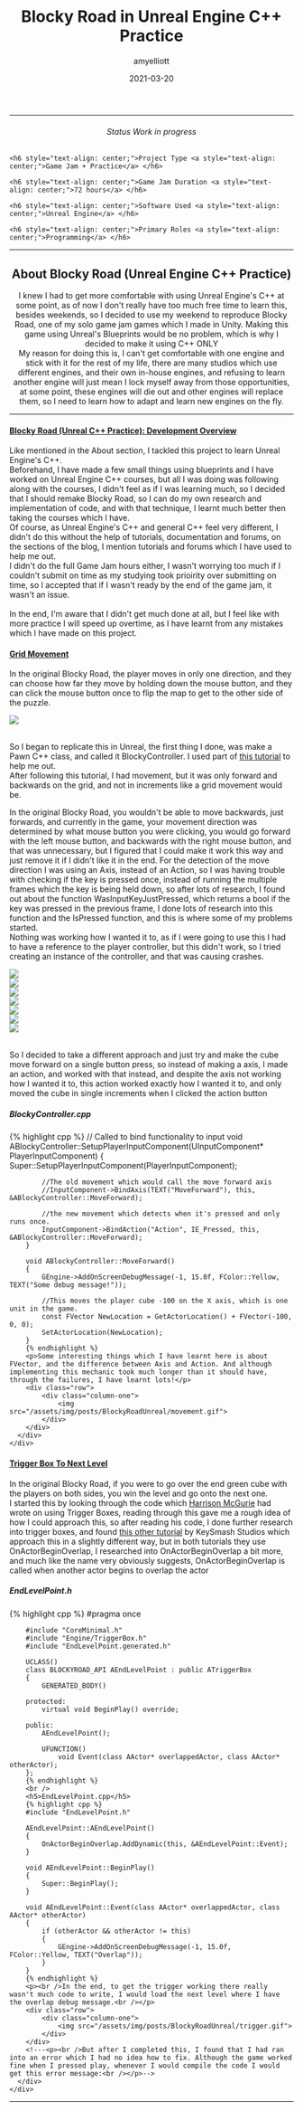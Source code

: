 ﻿---
layout: post
title:  "Blocky Road in Unreal Engine C++ Practice"
type: "Self-Directed Study"
color: "background-color: darkslateblue"
summary: "I decided to tackle Unreal Engine C++ straight on to remake one of my older game jam games."
author: amyelliott
date: '2021-03-20'
category: ['self-directed-study', 'cplusplus', 'unreal-engine']
thumbnail: /assets/img/posts/BlockyRoadUnreal/cover.png
keywords: cplusplus, gamejam, unrealengine, ue
permalink: /blog/blocky-road-ue-practice/
usemathjax: true
---
<!---Keep this here-->
<!---Part of the collapsible group items // Ref: https://codepen.io/nhembram/pen/XKEJJp -->
<script>
     $('.panel-collapse').on('show.bs.collapse', function () {
        $(this).siblings('.panel-heading').addClass('active');
      });

      $('.panel-collapse').on('hide.bs.collapse', function () {
        $(this).siblings('.panel-heading').removeClass('active');
      });
</script>

<!--- This HR is nice to have here, to seperate the status of the game -->
<hr>


<!--- -------------------------------------------------------------- -->
<!--- This is for the status of the game, every game should have one -->
<!--- -------------------------------------------------------------- -->
<div class="status-card">
    <h6 style="text-align: center;">Status <a style="text-align: center;">Work in progress</a> </h6> 

    <h6 style="text-align: center;">Project Type <a style="text-align: center;">Game Jam + Practice</a> </h6>   

    <h6 style="text-align: center;">Game Jam Duration <a style="text-align: center;">72 hours</a> </h6>    

    <h6 style="text-align: center;">Software Used <a style="text-align: center;">Unreal Engine</a> </h6>    

    <h6 style="text-align: center;">Primary Roles <a style="text-align: center;">Programming</a> </h6> 
</div>

<!--- This HR is nice to have here, to seperate the status of the game -->
<hr>

<!--- -------------------------------------------------------------------- -->
<!--- This is for the main description of the game, this is very important -->
<!--- -------------------------------------------------------------------- -->
<div class = "card">
    <h2 style="text-align: center;">About Blocky Road (Unreal Engine C++ Practice)</h2>
    <p style="text-align: center;">I knew I had to get more comfortable with using Unreal Engine's C++ at some point, as of now I don't really have too much free time to learn this, besides weekends, so I decided to use my weekend to reproduce Blocky Road, one of my solo game jam games which I made in Unity. Making this game using Unreal's Blueprints would be no problem, which is why I decided to make it using C++ ONLY<br /> My reason for doing this is, I can't get comfortable with one engine and stick with it for the rest of my life, there are many studios which use different engines, and their own in-house engines, and refusing to learn another engine will just mean I lock myself away from those opportunities, at some point, these engines will die out and other engines will replace them, so I need to learn how to adapt and learn new engines on the fly.</p>
</div>

<!--- ------------------------------------------------------------------------------------------------------------------------------- -->
<!--- This is the Embed or Youtube Footage of the game, followed by controls and a collapsible with the gallery, which starts as open -->
<!--- ------------------------------------------------------------------------------------------------------------------------------- -->

<!---<div class="wrapper center-block">
  <div class="panel-group" id="accordion" role="tablist" aria-multiselectable="true">
  <div class="panel panel-default">
    <div class="panel-heading active" role="tab" id="headingOne">
      <h4 class="panel-title">
        <a role="button" data-toggle="collapse" data-parent="#accordion" href="#collapseGallery" aria-expanded="true" aria-controls="collapseGallery">
          Gallery
        </a>
      </h4>
    </div>
    <div id="collapseGallery" class="panel-collapse collapse in collapse show" role="tabpanel" aria-labelledby="headingOne">
      <div class="panel-body">
        <p>Here is a gallery of gifs, showing gameplay <br /> </p>
        
        <div class = "row">
          <div class="column-two">
            <img src="/assets/img/posts/SomewhereInBerkshire/berkshire.gif">
          </div>
          <div class="column-two">
            <img src="/assets/img/posts/SomewhereInBerkshire/berkshire2.gif">
          </div>
        </div>        
        <br />
        <div class="row">
          <div class="column-two">
            <img src="/assets/img/posts/SomewhereInBerkshire/berkshire3.gif">
          </div>
          <div class="column-two">
            <img src="/assets/img/posts/SomewhereInBerkshire/berkshire4.gif">
          </div>
        </div>  
      </div>
    </div>
  </div>
</div>-->

<!--- This HR is nice to have here, to seperate the status of the game -->
<hr>

<!--- -------------------------------------------------------- -->
<!--- This is the collapsible which I will be using.           -->
<!--- I will use these to write about what I done for the game -->
<!--- -------------------------------------------------------- -->
<div class="wrapper center-block">
  <div class="panel-group" id="accordion" role="tablist" aria-multiselectable="true">
  <div class="panel panel-default">
    <div class="panel-heading active" role="tab" id="headingOne">
      <h4 class="panel-title">
        <a role="button" data-toggle="collapse" data-parent="#accordion" href="#collapseOverview" aria-expanded="true" aria-controls="collapseOverview">
          Blocky Road (Unreal C++ Practice): Development Overview
        </a>
      </h4>
    </div>
    <div id="collapseOverview" class="panel-collapse collapse in collapse show" role="tabpanel" aria-labelledby="headingOne">
      <div class="panel-body">
        <p>Like mentioned in the About section, I tackled this project to learn Unreal Engine's C++. <br /> Beforehand, I have made a few small things using blueprints and I have worked on Unreal Engine C++ courses, but all I was doing was following along with the courses, I didn't feel as if I was learning much, so I decided that I should remake Blocky Road, so I can do my own research and implementation of code, and with that technique, I learnt much better then taking the courses which I have.<br /> Of course, as Unreal Engine's C++ and general C++ feel very different, I didn't do this without the help of tutorials, documentation and forums, on the sections of the blog, I mention tutorials and forums which I have used to help me out. <br /> I didn't do the full Game Jam hours either, I wasn't worrying too much if I couldn't submit on time as my studying took prioirity over submitting on time, so I accepted that if I wasn't ready by the end of the game jam, it wasn't an issue. <br /> <br /> In the end, I'm aware that I didn't get much done at all, but I feel like with more practice I will speed up overtime, as I have learnt from any mistakes which I have made on this project.</p>
      </div>
    </div>
  </div>
  <div class="panel panel-default">
    <div class="panel-heading" role="tab" id="headingTwo">
      <h4 class="panel-title">
        <a class="collapsed" role="button" data-toggle="collapse" data-parent="#accordion" href="#collapseGridMovement" aria-expanded="true" aria-controls="collapseGridMovement">
          Grid Movement
        </a>
      </h4>
    </div>
    <div id="collapseGridMovement" class="panel-collapse collapse in collapse show" role="tabpanel" aria-labelledby="headingTwo">
      <div class="panel-body">
        <p>In the original Blocky Road, the player moves in only one direction, and they can choose how far they move by holding down the mouse button, and they can click the mouse button once to flip the map to get to the other side of the puzzle.</p>        
        <div class = "row">
          <div class="column-one">
            <img src="/assets/img/posts/BlockyRoadUnreal/BR.png">
          </div>
        </div> 
        <p><br />So I began to replicate this in Unreal, the first thing I done, was make a Pawn C++ class, and called it BlockyController. I used part of <a href="https://youtu.be/UFwHj0gwYW4" target="_blank">this tutorial</a> to help me out.<br /> After following this tutorial, I had movement, but it was only forward and backwards on the grid, and not in increments like a grid movement would be.</p>
        <p>In the original Blocky Road, you wouldn't be able to move backwards, just forwards, and currently in the game, your movement direction was determined by what mouse button you were clicking, you would go forward with the left mouse button, and backwards with the right mouse button, and that was unnecessary, but I figured that I could make it work this way and just remove it if I didn't like it in the end. For the detection of the move direction I was using an Axis, instead of an Action, so I was having trouble with checking if the key is pressed once, instead of running the multiple frames which the key is being held down, so after lots of research, I found out about the function WasInputKeyJustPressed, which returns a bool if the key was pressed in the previous frame, I done lots of research into this function and the IsPressed function, and this is where some of my problems started. <br /> Nothing was working how I wanted it to, as if I were going to use this I had to have a reference to the player controller, but this didn't work, so I tried creating an instance of the controller, and that was causing crashes.<br /></p>
        <div class = "row">
          <div class="column">
            <img src="/assets/img/posts/BlockyRoadUnreal/1.png">
          </div>      
          <div class="column">
            <img src="/assets/img/posts/BlockyRoadUnreal/2.png">
          </div>
          <div class="column">
            <img src="/assets/img/posts/BlockyRoadUnreal/3.png">
          </div>      
          <div class="column">
            <img src="/assets/img/posts/BlockyRoadUnreal/4.png">
          </div>
        </div>  
        <div class = "row">
          <div class="column">
            <img src="/assets/img/posts/BlockyRoadUnreal/5.png">
          </div>      
          <div class="column">
            <img src="/assets/img/posts/BlockyRoadUnreal/6.png">
          </div>     
          <div class="column">
            <img src="/assets/img/posts/BlockyRoadUnreal/8.png">
          </div>
        </div>
        <p><br />So I decided to take a different approach and just try and make the cube move forward on a single button press, so instead of making a axis, I made an action, and worked with that instead, and despite the axis not working how I wanted it to, this action worked exactly how I wanted it to, and only moved the cube in single increments when I clicked the action button<br /></p>
        <h5>BlockyController.cpp</h5>
        {% highlight cpp %}
        // Called to bind functionality to input
        void ABlockyController::SetupPlayerInputComponent(UInputComponent* PlayerInputComponent)
        {
	        Super::SetupPlayerInputComponent(PlayerInputComponent);

	        //The old movement which would call the move forward axis
	        //InputComponent->BindAxis(TEXT("MoveForward"), this, &ABlockyController::MoveForward);

	        //the new movement which detects when it's pressed and only runs once.
	        InputComponent->BindAction("Action", IE_Pressed, this, &ABlockyController::MoveForward);
        }

        void ABlockyController::MoveForward()
        {
	        GEngine->AddOnScreenDebugMessage(-1, 15.0f, FColor::Yellow, TEXT("Some debug message!"));

	        //This moves the player cube -100 on the X axis, which is one unit in the game.
	        const FVector NewLocation = GetActorLocation() + FVector(-100, 0, 0);
	        SetActorLocation(NewLocation);
        }
        {% endhighlight %}
        <p>Some interesting things which I have learnt here is about FVector, and the difference between Axis and Action. And although implementing this mechanic took much longer than it should have, through the failures, I have learnt lots!</p>
        <div class="row">
            <div class="column-one">
                <img src="/assets/img/posts/BlockyRoadUnreal/movement.gif">
            </div>
        </div>
      </div>
    </div>
  </div>
  <div class="panel panel-default">
    <div class="panel-heading" role="tab" id="headingThree">
      <h4 class="panel-title">
        <a class="collapsed" role="button" data-toggle="collapse" data-parent="#accordion" href="#collapseTrigger" aria-expanded="true" aria-controls="collapseTrigger">
          Trigger Box To Next Level
        </a>
      </h4>
    </div>
    <div id="collapseTrigger" class="panel-collapse collapse in collapse show" role="tabpanel" aria-labelledby="headingThree">
      <div class="panel-body">
        <p>In the original Blocky Road, if you were to go over the end green cube with the players on both sides, you win the level and go onto the next one.<br /> I started this by looking through the code which <a href="https://unrealcpp.com/trigger-box/" target="_blank">Harrison McGurie</a> had wrote on using Trigger Boxes, reading through this gave me a rough idea of how I could approach this, so after reading his code, I done further research into trigger boxes, and found <a href="https://youtu.be/Pi9Nj-yki04" target="_blank">this other tutorial</a> by KeySmash Studios which approach this in a slightly different way, but in both tutorials they use OnActorBeginOverlap, I researched into OnActorBeginOverlap a bit more, and much like the name very obviously suggests, OnActorBeginOverlap is called when another actor begins to overlap the actor</p>
        <h5>EndLevelPoint.h</h5>        
        {% highlight cpp %}
        #pragma once

        #include "CoreMinimal.h"
        #include "Engine/TriggerBox.h"
        #include "EndLevelPoint.generated.h"

        UCLASS()
        class BLOCKYROAD_API AEndLevelPoint : public ATriggerBox
        {
	        GENERATED_BODY()
	
        protected:
	        virtual void BeginPlay() override;

        public:
	        AEndLevelPoint();

	        UFUNCTION()
		        void Event(class AActor* overlappedActor, class AActor* otherActor);
        };
        {% endhighlight %}
        <br />
        <h5>EndLevelPoint.cpp</h5>        
        {% highlight cpp %}
        #include "EndLevelPoint.h"

        AEndLevelPoint::AEndLevelPoint()
        {
	        OnActorBeginOverlap.AddDynamic(this, &AEndLevelPoint::Event);
        }

        void AEndLevelPoint::BeginPlay()
        {
	        Super::BeginPlay();
        }

        void AEndLevelPoint::Event(class AActor* overlappedActor, class AActor* otherActor)
        {
	        if (otherActor && otherActor != this)
	        {
		        GEngine->AddOnScreenDebugMessage(-1, 15.0f, FColor::Yellow, TEXT("Overlap"));
	        }
        }
        {% endhighlight %}
        <p><br />In the end, to get the trigger working there really wasn't much code to write, I would load the next level where I have the overlap debug message.<br /></p>
        <div class="row">
            <div class="column-one">
                <img src="/assets/img/posts/BlockyRoadUnreal/trigger.gif">
            </div>
        </div>
        <!---<p><br />But after I completed this, I found that I had ran into an error which I had no idea how to fix. Although the game worked fine when I pressed play, whenever I would compile the code I would get this error message:<br /></p>-->
      </div>
    </div>
  </div>
</div>
</div>

<hr>

<!--- -------------------------------------------------------- -->
<!--- This is another style of a collapsible which I could use -->
<!--- -------------------------------------------------------- -->
<!---
<details> 
    <summary>Some Words</summary> 
    some text here
</details>
-->


<!--- ------------------------------------------------- -->
<!--- Styleguide on how to use code to document my work -->
<!--- ------------------------------------------------- -->
<!---
{% highlight ruby %}
def print_hi(name)
  puts "Hi, #{name}"
end
print_hi('Tom')
#=> prints 'Hi, Tom' to STDOUT.
{% endhighlight %}

or

```javascript
var a = 1;
var b = 2;
function sum (num1,num2){
  return num1+num2;
}
var result = sum(a,b);
```

```c
cout >> "fun" >> endl;
```
-->


